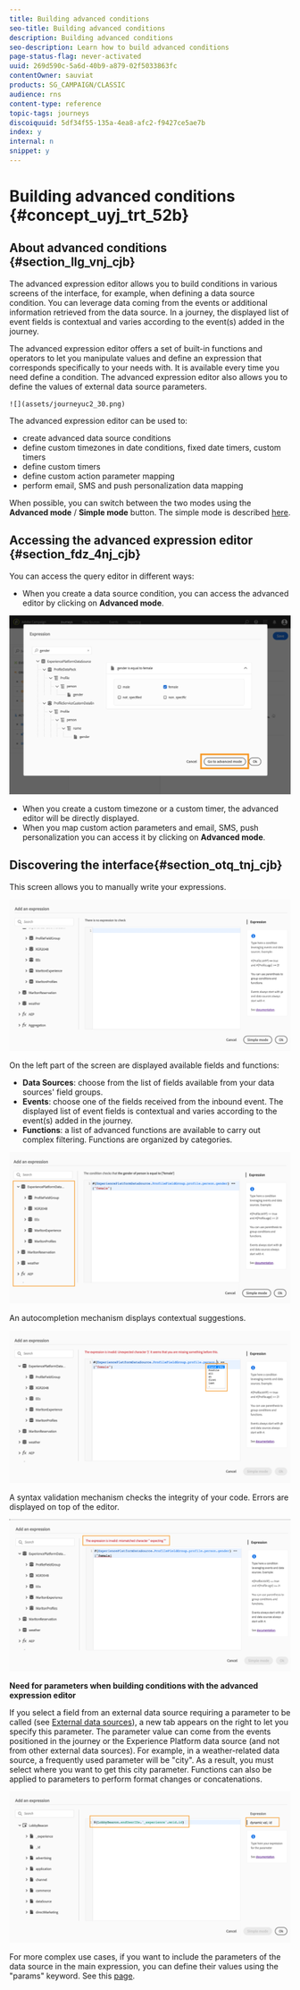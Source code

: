 ```yaml
---
title: Building advanced conditions
seo-title: Building advanced conditions
description: Building advanced conditions
seo-description: Learn how to build advanced conditions
page-status-flag: never-activated
uuid: 269d590c-5a6d-40b9-a879-02f5033863fc
contentOwner: sauviat
products: SG_CAMPAIGN/CLASSIC
audience: rns
content-type: reference
topic-tags: journeys
discoiquuid: 5df34f55-135a-4ea8-afc2-f9427ce5ae7b
index: y
internal: n
snippet: y
---
```


# Building advanced conditions {#concept_uyj_trt_52b}

## About advanced conditions {#section_llg_vnj_cjb}

The advanced expression editor allows you to build conditions in various screens of the interface, for example, when defining a data source condition. You can leverage data coming from the events or additional information retrieved from the data source. In a journey, the displayed list of event fields is contextual and varies according to the event(s) added in the journey.

The advanced expression editor offers a set of built-in functions and operators to let you manipulate values and define an expression that corresponds specifically to your needs with. It is available every time you need define a condition. The advanced expression editor also allows you to define the values of external data source parameters.

    ![](assets/journeyuc2_30.png)

The advanced expression editor can be used to:

* create advanced data source conditions
* define custom timezones in date conditions, fixed date timers, custom timers
* define custom timers
* define custom action parameter mapping
* perform email, SMS and push personalization data mapping

When possible, you can switch between the two modes using the **Advanced mode** / **Simple mode** button. The simple mode is described [here](journeyorchestration.md#section_e2n_pft_dgb).

## Accessing the advanced expression editor {#section_fdz_4nj_cjb}

You can access the query editor in different ways:

* When you create a data source condition, you can access the advanced editor by clicking on **Advanced mode**.

![](assets/journeyuc2_33.png)

* When you create a custom timezone or a custom timer, the advanced editor will be directly displayed.
* When you map custom action parameters and email, SMS, push personalization you can access it by clicking on **Advanced mode**.

## Discovering the interface{#section_otq_tnj_cjb}

This screen allows you to manually write your expressions.

![](assets/journey70.png)

On the left part of the screen are displayed available fields and functions:

* **Data Sources**: choose from the list of fields available from your data sources' field groups.
* **Events**: choose one of the fields received from the inbound event. The displayed list of event fields is contextual and varies according to the event(s) added in the journey.
* **Functions**: a list of advanced functions are available to carry out complex filtering. Functions are organized by categories.

![](assets/journey65.png)

An autocompletion mechanism displays contextual suggestions.

![](assets/journey68.png)

A syntax validation mechanism checks the integrity of your code. Errors are displayed on top of the editor.

![](assets/journey69.png)

**Need for parameters when building conditions with the advanced expression editor**

If you select a field from an external data source requiring a parameter to be called (see [External data sources](dsexternal.md#concept_t2s_kqt_52b)), a new tab appears on the right to let you specify this parameter. The parameter value can come from the events positioned in the journey or the Experience Platform data source (and not from other external data sources). For example, in a weather-related data source, a frequently used parameter will be "city". As a result, you must select where you want to get this city parameter. Functions can also be applied to parameters to perform format changes or concatenations. 

![](assets/journeyuc2_19.png)

For more complex use cases, if you want to include the parameters of the data source in the main expression, you can define their values using the "params" keyword. See this [page](expressionfields.md#concept_fkj_ll5_dgb).
